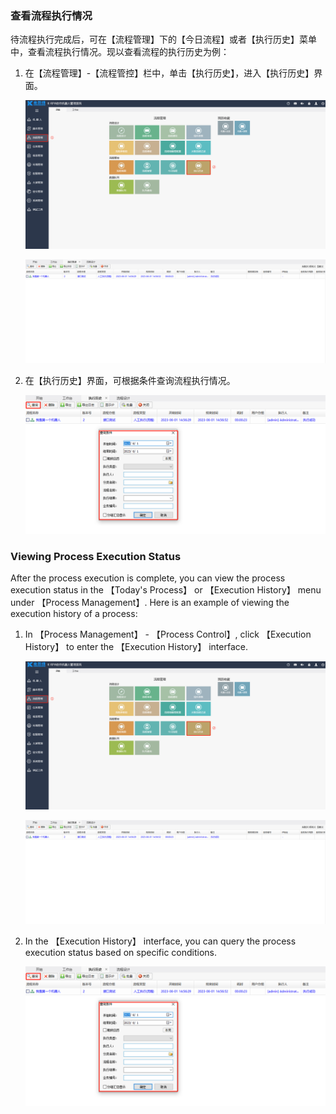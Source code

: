 ### 查看流程执行情况

待流程执行完成后，可在【流程管理】下的【今日流程】或者【执行历史】菜单中，查看流程执行情况。现以查看流程的执行历史为例：

1. 在【流程管理】-【流程管控】栏中，单击【执行历史】，进入【执行历史】界面。

   ![image-20230601145333709](Preview.assets/image-20230601145333709.png)

   ![image-20230601145844189](Preview.assets/image-20230601145844189.png)

2. 在【执行历史】界面，可根据条件查询流程执行情况。

   ![image-20230601150004088](Preview.assets/image-20230601150004088.png)

### Viewing Process Execution Status

After the process execution is complete, you can view the process execution status in the 【Today's Process】 or 【Execution History】 menu under 【Process Management】. Here is an example of viewing the execution history of a process:

1. In 【Process Management】 - 【Process Control】, click 【Execution History】 to enter the 【Execution History】 interface.

   ![image-20230601145333709](Preview.assets/image-20230601145333709.png)

   ![image-20230601145844189](Preview.assets/image-20230601145844189.png)

2. In the 【Execution History】 interface, you can query the process execution status based on specific conditions.

   ![image-20230601150004088](Preview.assets/image-20230601150004088.png)


